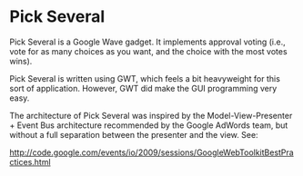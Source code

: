 Pick Several
============

Pick Several is a Google Wave gadget.  It implements approval voting (i.e.,
vote for as many choices as you want, and the choice with the most votes
wins).

Pick Several is written using GWT, which feels a bit heavyweight for this
sort of application.  However, GWT did make the GUI programming very easy.

The architecture of Pick Several was inspired by the Model-View-Presenter +
Event Bus architecture recommended by the Google AdWords team, but without
a full separation between the presenter and the view.  See:

http://code.google.com/events/io/2009/sessions/GoogleWebToolkitBestPractices.html